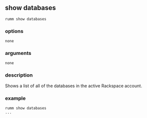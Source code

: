 ## show databases

```
rumm show databases
```

### options

```
none
```

### arguments

```
none
```

### description
Shows a list of all of the databases in the active Rackspace account. 

### example

```
rumm show databases
...
```